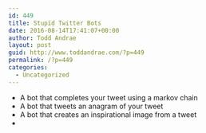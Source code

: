 ```yaml
---
id: 449
title: Stupid Twitter Bots
date: 2016-08-14T17:41:07+00:00
author: Todd Andrae
layout: post
guid: http://www.toddandrae.com/?p=449
permalink: /?p=449
categories:
  - Uncategorized
---
```

  * A bot that completes your tweet using a markov chain
  * A bot that tweets an anagram of your tweet
  * A bot that creates an inspirational image from a tweet
  *
